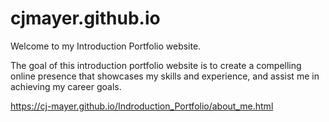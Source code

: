 # cjmayer.github.io

Welcome to my Introduction Portfolio website. 

The goal of this introduction portfolio website is to create a compelling online presence that showcases my skills and experience, and assist me in achieving my career goals.


https://cj-mayer.github.io/Indroduction_Portfolio/about_me.html
